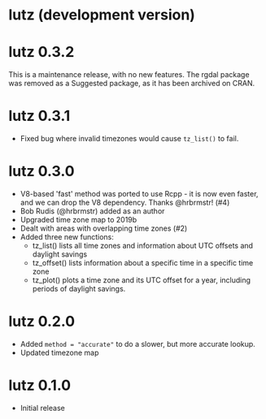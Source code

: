 # lutz (development version)

# lutz 0.3.2

This is a maintenance release, with no new features. The rgdal package was 
removed as a Suggested package, as it has been archived on CRAN.

# lutz 0.3.1

* Fixed bug where invalid timezones would cause `tz_list()` to fail.

# lutz 0.3.0

* V8-based 'fast' method was ported to use Rcpp - it is now even faster, and
  we can drop the V8 dependency. Thanks @hrbrmstr! (#4)
* Bob Rudis (@hrbrmstr) added as an author
* Upgraded time zone map to 2019b
* Dealt with areas with overlapping time zones (#2)
* Added three new functions:
  - tz_list() lists all time zones and information about UTC offsets and daylight savings
  - tz_offset() lists information about a specific time in a specific time zone
  - tz_plot() plots a time zone and its UTC offset for a year, including periods
  of daylight savings.

# lutz 0.2.0

* Added `method = "accurate"` to do a slower, but more accurate lookup.
* Updated timezone map

# lutz 0.1.0

* Initial release
